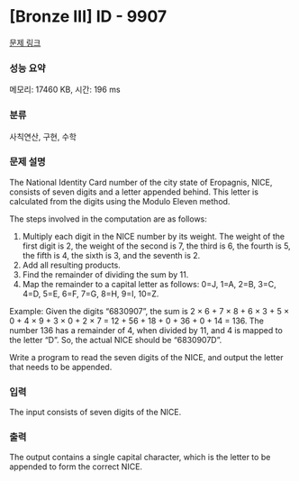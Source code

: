 # [Bronze III] ID - 9907 

[문제 링크](https://www.acmicpc.net/problem/9907) 

### 성능 요약

메모리: 17460 KB, 시간: 196 ms

### 분류

사칙연산, 구현, 수학

### 문제 설명

<p>The National Identity Card number of the city state of Eropagnis, NICE, consists of seven digits and a letter appended behind.  This letter is calculated from the digits using the Modulo Eleven method.</p>

<p>The steps involved in the computation are as follows:</p>

<ol>
	<li>Multiply each digit in the NICE number by its weight.  The weight of the first digit is 2, the weight of the second is 7, the third is 6, the fourth is 5, the fifth is 4, the sixth is 3, and the seventh is 2.</li>
	<li>Add all resulting products.</li>
	<li>Find the remainder of dividing the sum by 11.</li>
	<li>Map the remainder to a capital letter as follows: 0=J, 1=A, 2=B, 3=C, 4=D, 5=E, 6=F, 7=G, 8=H, 9=I, 10=Z.</li>
</ol>

<p>Example: Given the digits “6830907”, the sum is 2 × 6 + 7 × 8 + 6 × 3 + 5 × 0 + 4 × 9 + 3 × 0 + 2 × 7 = 12 + 56 + 18 + 0 + 36 + 0 + 14 = 136.  The number 136 has a remainder of 4, when divided by 11, and 4 is mapped to the letter “D”.  So, the actual NICE should be “6830907D”.</p>

<p>Write a program to read the seven digits of the NICE, and output the letter that needs to be appended.</p>

### 입력 

 <p>The input consists of seven digits of the NICE.</p>

### 출력 

 <p>The output contains a single capital character, which is the letter to be appended to form the correct NICE. </p>

